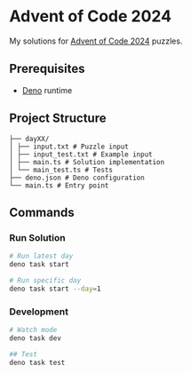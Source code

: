 # Advent of Code 2024

My solutions for [Advent of Code 2024](https://adventofcode.com/2024) puzzles.

## Prerequisites

- [Deno](https://deno.land/) runtime

## Project Structure

```plaintext
├── dayXX/
│ ├── input.txt # Puzzle input
│ ├── input_test.txt # Example input
│ ├── main.ts # Solution implementation
│ └── main_test.ts # Tests
├── deno.json # Deno configuration
└── main.ts # Entry point
```

## Commands

### Run Solution

```bash
# Run latest day
deno task start

# Run specific day
deno task start --day=1
```

### Development

```bash
# Watch mode
deno task dev

## Test
deno task test
```
